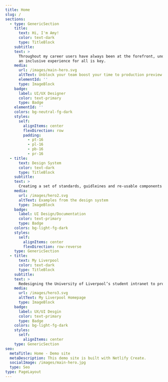 ```yaml
---
title: Home
slug: /
sections:
  - type: GenericSection
    title:
      text: Hi, I'm Amy!
      color: text-dark
      type: TitleBlock
    subtitle:
    text: >
      Throughout my career users have always been at the forefront, understanding people and providing 
      an inclusive experience for all is key.
    media:
      url: /images/main-hero.svg
      altText: Unblock your team boost your time to production preview
      elementId: ''
      type: ImageBlock
    badge:
      label: UI/UX Designer
      color: text-primary
      type: Badge
    elementId: ''
    colors: bg-neutral-fg-dark
    styles:
      self:
        alignItems: center
        flexDirection: row
        padding:
          - pt-16
          - pl-16
          - pb-16
          - pr-16
  - title:
      text: Design System
      color: text-dark
      type: TitleBlock
    subtitle:
    text: >
      Creating a set of standards, guidleines and re-usable components to help ensure consistency across mobile apps.
    media:
      url: /images/hero2.svg
      altText: Examples from the design system
      type: ImageBlock
    badge:
      label: UI Design/Documentation
      color: text-primary
      type: Badge
    colors: bg-light-fg-dark
    styles:
      self:
        alignItems: center
        flexDirection: row-reverse
    type: GenericSection
  - title:
      text: My Liverpool
      color: text-dark
      type: TitleBlock
    subtitle:
    text: >
      Redesigning the University of Liverpool’s student intranet to provide a personal experience, engaging students and helping them find key information quickly and easily.
    media:
      url: /images/hero3.svg
      altText: My Liverpool Homepage
      type: ImageBlock
    badge:
      label: UX/UI Desgin
      color: text-primary
      type: Badge
    colors: bg-light-fg-dark
    styles:
      self:
        alignItems: center
    type: GenericSection
seo:
  metaTitle: Home - Demo site
  metaDescription: This demo site is built with Netlify Create.
  socialImage: /images/main-hero.jpg
  type: Seo
type: PageLayout
---
```

